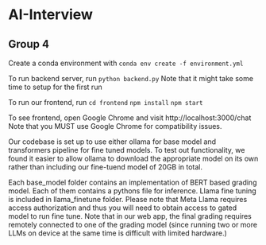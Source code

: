 # AI-Interview
## Group 4

Create a conda environment with `conda env create -f environment.yml`

To run backend server, run `python backend.py`
Note that it might take some time to setup for the first run

To run our frontend, run
`cd frontend`
`npm install`
`npm start`

To see frontend, open Google Chrome and visit http://localhost:3000/chat
Note that you MUST use Google Chrome for compatibility issues. 

Our codebase is set up to use either ollama for base model and transformers pipeline for fine tuned models. 
To test out functionality, we found it easier to allow ollama to download the appropriate model on its own rather than including our fine-tuend model of 20GB in total. 


Each base_model folder contains an implementation of BERT based grading model. Each of them contains a pythons file for inference.
Llama fine tuning is included in llama_finetune folder. Please note that Meta Llama requires access authorization and thus you will need to obtain access to gated model to run fine tune.
Note that in our web app, the final grading requires remotely connected to one of the grading model (since running two or more LLMs on device at the same time is difficult with limited hardware.) 
